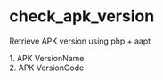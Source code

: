 # check_apk_version
<p>Retrieve APK version using php + aapt</p>
1. APK VersionName <br>
2. APK VersionCode <br>
